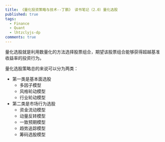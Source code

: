 ```yaml
---
title: 《量化投资策略与技术--丁鹏》 读书笔记（2.0）量化选股
published: true
tags:
  - Finance
  - Quant
  - lhtzclyjs-dp
comments: true
---
```

量化选股就是利用数量化的方法选择股票组合，期望该股票组合能够获得超越基准收益率的投资行为。

<!--more-->

量化选股策略总的来说可以分为两类：
* 第一类是基本面选股
  * 多因子模型
  * 风格轮动模型
  * 行业轮动模型
* 第二类是市场行为选股
  * 资金流动模型
  * 动量反转模型
  * 一致预期模型
  * 趋势追踪模型
  * 筹码选股模型